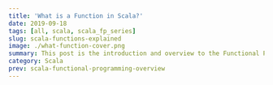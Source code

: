 ```yaml
---
title: 'What is a Function in Scala?'
date: 2019-09-18
tags: [all, scala, scala_fp_series]
slug: scala-functions-explained
image: ./what-function-cover.png
summary: This post is the introduction and overview to the Functional Programming in Scala post series. Covers what you can expect to learn in this series of posts
category: Scala
prev: scala-functional-programming-overview
---
```

